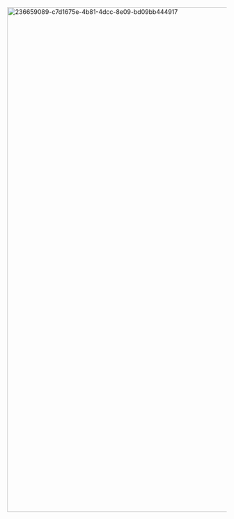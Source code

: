 <img width="1158" alt="236659089-c7d1675e-4b81-4dcc-8e09-bd09bb444917" src="https://github.com/ashutosh-mohanty05/brandpage/assets/94921263/0f02893c-062c-4df9-bdff-8a6ebe808bda">
